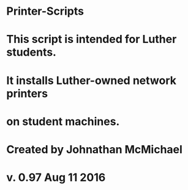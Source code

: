 # Printer-Scripts
#	This script is intended for Luther students.
#	It installs Luther-owned network printers 
#	on student machines.
#	Created by Johnathan McMichael
#	v. 0.97 Aug 11 2016
